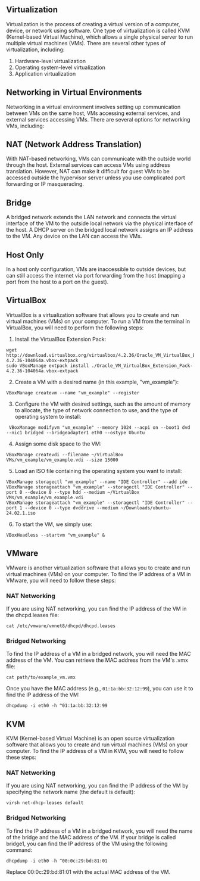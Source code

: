 ## Virtualization

Virtualization is the process of creating a virtual version of a computer, device, or network using software. One type of virtualization is called KVM (Kernel-based Virtual Machine), which allows a single physical server to run multiple virtual machines (VMs). There are several other types of virtualization, including:

1. Hardware-level virtualization
1. Operating system-level virtualization
1. Application virtualization

## Networking in Virtual Environments

Networking in a virtual environment involves setting up communication between VMs on the same host, VMs accessing external services, and external services accessing VMs. There are several options for networking VMs, including:

## NAT (Network Address Translation)

With NAT-based networking, VMs can communicate with the outside world through the host. External services can access VMs using address translation. However, NAT can make it difficult for guest VMs to be accessed outside the hypervisor server unless you use complicated port forwarding or IP masquerading.

## Bridge

A bridged network extends the LAN network and connects the virtual interface of the VM to the outside local network via the physical interface of the host. A DHCP server on the bridged local network assigns an IP address to the VM. Any device on the LAN can access the VMs.

## Host Only

In a host only configuration, VMs are inaccessible to outside devices, but can still access the internet via port forwarding from the host (mapping a port from the host to a port on the guest).

## VirtualBox

VirtualBox is a virtualization software that allows you to create and run virtual machines (VMs) on your computer. To run a VM from the terminal in VirtualBox, you will need to perform the following steps:

1. Install the VirtualBox Extension Pack:

```
wget http://download.virtualbox.org/virtualbox/4.2.36/Oracle_VM_VirtualBox_Extension_Pack-4.2.36-104064a.vbox-extpack
sudo VBoxManage extpack install ./Oracle_VM_VirtualBox_Extension_Pack-4.2.36-104064a.vbox-extpack
```

2. Create a VM with a desired name (in this example, "vm_example"):

```
VBoxManage createvm --name "vm_example" --register
```

3. Configure the VM with desired settings, such as the amount of memory to allocate, the type of network connection to use, and the type of operating system to install:

```
 VBoxManage modifyvm "vm_example" --memory 1024 --acpi on --boot1 dvd --nic1 bridged --bridgeadapter1 eth0 --ostype Ubuntu
```

4. Assign some disk space to the VM:

```
VBoxManage createvdi --filename ~/VirtualBox VMs/vm_example/vm_example.vdi --size 15000
```

5. Load an ISO file containing the operating system you want to install:

```
VBoxManage storagectl "vm_example" --name "IDE Controller" --add ide
VBoxManage storageattach "vm_example" --storagectl "IDE Controller" --port 0 --device 0 --type hdd --medium ~/VirtualBox VMs/vm_example/vm_example.vdi
VBoxManage storageattach "vm_example" --storagectl "IDE Controller" --port 1 --device 0 --type dvddrive --medium ~/Downloads/ubuntu-24.02.1.iso
```

6. To start the VM, we simply use:

```
VBoxHeadless --startvm "vm_example" &
```

## VMware

VMware is another virtualization software that allows you to create and run virtual machines (VMs) on your computer. To find the IP address of a VM in VMware, you will need to follow these steps:

### NAT Networking

If you are using NAT networking, you can find the IP address of the VM in the dhcpd.leases file:

```
cat /etc/vmware/vmnet8/dhcpd/dhcpd.leases
```

### Bridged Networking

To find the IP address of a VM in a bridged network, you will need the MAC address of the VM. You can retrieve the MAC address from the VM's .vmx file:

```
cat path/to/example_vm.vmx
```

Once you have the MAC address (e.g., `01:1a:bb:32:12:99`), you can use it to find the IP address of the VM:

```
dhcpdump -i eth0 -h ^01:1a:bb:32:12:99
```

## KVM

KVM (Kernel-based Virtual Machine) is an open source virtualization software that allows you to create and run virtual machines (VMs) on your computer. To find the IP address of a VM in KVM, you will need to follow these steps:

### NAT Networking

If you are using NAT networking, you can find the IP address of the VM by specifying the network name (the default is default):

```
virsh net-dhcp-leases default
```

### Bridged Networking

To find the IP address of a VM in a bridged network, you will need the name of the bridge and the MAC address of the VM. If your bridge is called bridge1, you can find the IP address of the VM using the following command:

```
dhcpdump -i eth0 -h ^00:0c:29:bd:81:01
```

Replace 00:0c:29:bd:81:01 with the actual MAC address of the VM.
